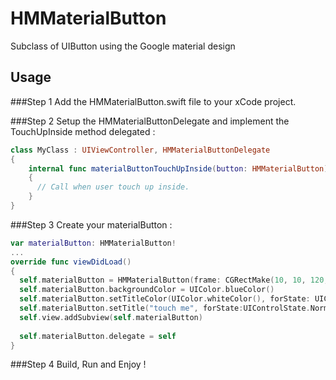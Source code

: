 HMMaterialButton
===========

Subclass of UIButton using the Google material design


## Usage

###Step 1 Add the HMMaterialButton.swift file to your xCode project.

###Step 2 Setup the HMMaterialButtonDelegate and implement the TouchUpInside method delegated :
```swift
class MyClass : UIViewController, HMMaterialButtonDelegate
{
    internal func materialButtonTouchUpInside(button: HMMaterialButton)
    {
      // Call when user touch up inside.
    }
}
```

###Step 3 Create your materialButton :
```swift
var materialButton: HMMaterialButton!
...
override func viewDidLoad()
{
  self.materialButton = HMMaterialButton(frame: CGRectMake(10, 10, 120, 40))
  self.materialButton.backgroundColor = UIColor.blueColor()
  self.materialButton.setTitleColor(UIColor.whiteColor(), forState: UIControlState.Normal)
  self.materialButton.setTitle("touch me", forState:UIControlState.Normal)
  self.view.addSubview(self.materialButton)
  
  self.materialButton.delegate = self
}
```

###Step 4 Build, Run and Enjoy !

